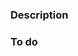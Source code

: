 ### Description

<!-- Explain what have you done, how have you solved and add any other relevant
information for those who are reviewing the pr -->

### To do

<!-- Optional section, remove it if the PR is already completed-->

<!-- 
REMINDER:

- Set the name of the pr as:
  <type>: <meaningful-title>
- Add all the team as reviewers, so that we are all notified for review
- Add the corresponding labels:
  - "status: code review": if the pr is ready for review
  - "status: wip": if you are still working on it (mark the PR as a draft)
  - "type: <type>": set it to the corresponding type
- Add the PR to the project, move it to the in progress/in review column
- Add it to the corresponding milestone
-->

